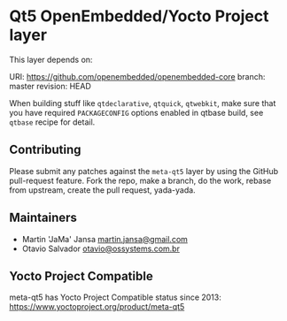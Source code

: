 Qt5 OpenEmbedded/Yocto Project layer
====================================

This layer depends on:

URI: https://github.com/openembedded/openembedded-core
branch: master
revision: HEAD

When building stuff like `qtdeclarative`, `qtquick`, `qtwebkit`, make
sure that you have required `PACKAGECONFIG` options enabled in qtbase
build, see `qtbase` recipe for detail.


Contributing
------------

Please submit any patches against the `meta-qt5` layer by using the
GitHub pull-request feature.  Fork the repo, make a branch, do the
work, rebase from upstream, create the pull request, yada-yada.

Maintainers
-----------

- Martin 'JaMa' Jansa <martin.jansa@gmail.com>
- Otavio Salvador <otavio@ossystems.com.br>

Yocto Project Compatible
------------------------

meta-qt5 has Yocto Project Compatible status since 2013:
https://www.yoctoproject.org/product/meta-qt5
